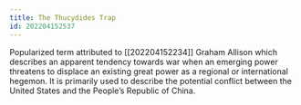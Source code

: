 ```yaml
---
title: The Thucydides Trap
id: 202204152537
---
```


Popularized term attributed to [[202204152234]] Graham Allison which describes an apparent tendency towards war when an emerging power threatens to displace an existing great power as a regional or international hegemon. It is primarily used to describe the potential conflict between the United States and the People’s Republic of China.
